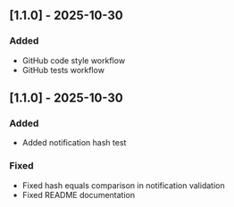 ## [1.1.0] - 2025-10-30

### Added
- GitHub code style workflow
- GitHub tests workflow


## [1.1.0] - 2025-10-30

### Added
- Added notification hash test

### Fixed
- Fixed hash equals comparison in notification validation
- Fixed README documentation
